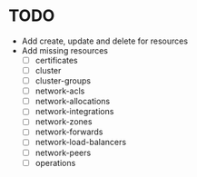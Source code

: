 # TODO

- Add create, update and delete for resources
- Add missing resources
  - [ ] certificates
  - [ ] cluster
  - [ ] cluster-groups
  - [ ] network-acls
  - [ ] network-allocations
  - [ ] network-integrations
  - [ ] network-zones
  - [ ] network-forwards
  - [ ] network-load-balancers
  - [ ] network-peers
  - [ ] operations
